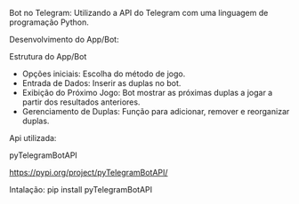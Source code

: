 
Bot no Telegram: 
Utilizando a API do Telegram com uma linguagem de programação Python.

Desenvolvimento do App/Bot:

Estrutura do App/Bot
- Opções iniciais: Escolha do método de jogo.
- Entrada de Dados: Inserir as duplas no bot.
- Exibição do Próximo Jogo: Bot mostrar as próximas duplas a jogar a partir dos resultados anteriores.
- Gerenciamento de Duplas: Função para adicionar, remover e reorganizar duplas.


Api utilizada:

pyTelegramBotAPI

https://pypi.org/project/pyTelegramBotAPI/

Intalação: pip install pyTelegramBotAPI

